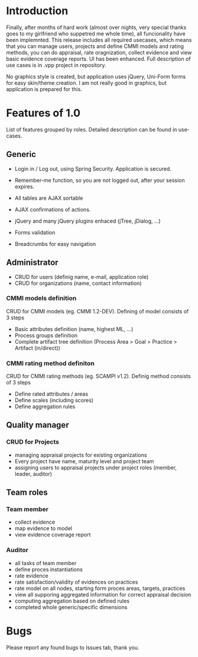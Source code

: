 # Introduction #

Finally, after months of hard work (almost over nights, very special thanks goes to my girlfriend who suppetred me whole time), all funcionality have been implemnted. This release includes all required usecases, which means that you can manage users, projects and define CMMI models and rating methods, you can do appraisal, rate oragnization, collect evidence and view basic evidence coverage reports. UI has been enhanced. Full description of use cases is in .vpp project in repository.

No graphics style is created, but application uses jQuery, Uni-Form forms for easy skin/theme creation. I am not really good in graphics, but application is prepared for this.

# Features of 1.0 #

List of features grouped by roles. Detailed description can be found in use-cases.

## Generic ##

  * Login in / Log out, using Spring Security. Application is secured.
  * Remember-me function, so you are not logged out, after your session expires.

  * All tables are AJAX sortable
  * AJAX confirmations of actions.
  * jQuery and many jQuery plugins enhaced (jTree, jDialog, ...)
  * Forms validation
  * Breadcrumbs for easy navigation

## Administrator ##

  * CRUD for users (definig name, e-mail, application role)
  * CRUD for organizations (name, contact information)

### CMMI models definition ###

CRUD for CMMI models (eg. CMMI 1.2-DEV). Defining of model consists of 3 steps

  * Basic attributes definition (name, highest ML, ...)
  * Process groups definition
  * Complete artifact tree definition (Process Area > Goal > Practice > Artifact (in/direct))

### CMMI rating method definiton ###

CRUD for CMMI rating methods (eg. SCAMPI v1.2). Definig method consists of 3 steps

  * Define rated attributes / areas
  * Define scales (including scores)
  * Define aggregation rules

## Quality manager ##

### CRUD for Projects ###

  * managing appraisal projects for existing organizations
  * Every project have name, maturity level and project team
  * assigning users to appraisal projects under project roles (member, leader, auditor)

## Team roles ##

### Team member ###
  * collect evidence
  * map evidence to model
  * view evidence coverage report

### Auditor ###
  * all tasks of team member
  * define proces instantiations
  * rate evidence
  * rate satisfaction/validity of evidences on practices
  * rate model on all nodes, starting form proces areas, targets, practices
  * view all supporing aggregated information for correct appraisal decision
  * computing aggregation based on defined rules
  * completed whole generic/specific dimensions

# Bugs #

Please report any found bugs to Issues tab, thank you.